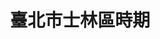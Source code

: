 ---
title: 臺北市士林區時期
lastmod: 2002-01-28
layout: graduation-photo
introduction: "
臺北市平等國小已創校百周年，學校發展大致可以分為三個時期：日治時期(民國10-34年)、光復之後士林鎮時期(民國35-62年)、現今的臺北市士林區時期(民國63年迄今)。"
description: "
## 臺北市士林區時期(民國63年迄今)

民國63年(西元1974年) 學校改稱「臺北市士林區平等國民小學」。"
block: 
  - title: 民國64年畢業
    image: "/images/uploads/graduation_t/06407graduation_p00.jpg"
  - title: 民國65年畢業
    image: "/images/uploads/graduation_t/06507graduation_p26.jpg"
  - title: 民國66年畢業
    image: "/images/uploads/graduation_t/06607graduation_p00.jpg"
  - title: 民國67年畢業
    image: "/images/uploads/graduation_t/06707graduation_p00.jpg"
  - title: 民國68年畢業
    image: "/images/uploads/graduation_t/06807graduation_p00.jpg"
  - title: 民國69年畢業
    image: "/images/uploads/graduation_t/06907graduation_p00.jpg"
  - title: 民國70年畢業
    image: "/images/uploads/graduation_t/07007graduation_p00.jpg"
  - title: 民國71年畢業
    image: "/images/uploads/graduation_t/07107graduation_p00.jpg"
  - title: 民國72年畢業
    image: "/images/uploads/graduation_t/07207graduation_p00.jpg"
  - title: 民國73年畢業
    image: "/images/uploads/graduation_t/07307graduation_p00.jpg"
  - title: 民國74年畢業
    image: "/images/uploads/graduation_t/07407graduation_p00.jpg"
  - title: 民國75年畢業
    image: "/images/uploads/graduation_t/07506graduation_p00.jpg"
  - title: 民國76年畢業
    image: "/images/uploads/graduation_t/07606graduation_p00.jpg"
  - title: 民國77年畢業
    image: "/images/uploads/graduation_t/07706graduation_p00.jpg"
  - title: 民國78年畢業
    image: "/images/uploads/graduation_t/07806graduation_p00.jpg"
  - title: 民國79年畢業
    image: "/images/uploads/graduation_t/07906graduation_p00.jpg"
  - title: 民國80年畢業
    image: "/images/uploads/graduation_t/08007graduation_p00.jpg"
  - title: 民國81年畢業
    image: "/images/uploads/graduation_t/08107graduation_p00.jpg"
  - title: 民國82年畢業
    image: "/images/uploads/graduation_t/08207graduation_p00.jpg"
  - title: 民國83年畢業
    image: "/images/uploads/graduation_t/08306graduation_p00.jpg"
  - title: 民國84年畢業
    image: "/images/uploads/graduation_t/08406graduation_p00.jpg"
  - title: 民國85年畢業
    image: "/images/uploads/graduation_t/08506graduation_p00.jpg"
  - title: 民國86年畢業
    image: "/images/uploads/graduation_t/08606graduation_p00.jpg"
  - title: 民國87年畢業
    image: "/images/uploads/graduation_t/08706graduation_p00.jpg"
  - title: 民國88年畢業
    image: "/images/uploads/graduation_t/08806graduation_p00.jpg"
  - title: 民國89年畢業
    image: "/images/uploads/graduation_t/08906graduation_p00.jpg"
  - title: 民國90年畢業
    image: "/images/uploads/graduation_t/09006graduation_p00.jpg"
  - title: 民國91年畢業
    image: "/images/uploads/graduation_t/09106graduation_p00.jpg"
  - title: 民國92年畢業
    image: "/images/uploads/graduation_t/09206graduation_p00.jpg"
  - title: 民國93年畢業
    image: "/images/uploads/graduation_t/09306graduation_p00.jpg"
  - title: 民國94年畢業
    image: "/images/uploads/graduation_t/09406graduation_p00.jpg"
  - title: 民國95年畢業
    image: "/images/uploads/graduation_t/09506graduation_p00.jpg"
  - title: 民國96年畢業
    image: "/images/uploads/graduation_t/09606graduation_p00.jpg"
  - title: 民國97年畢業
    image: "/images/uploads/graduation_t/09706graduation_p00.jpg"
  - title: 民國98年畢業
    image: "/images/uploads/graduation_t/09806graduation_p00.jpg"
  - title: 民國99年畢業
    image: "/images/uploads/graduation_t/09906graduation_p00.jpg"
  - title: 民國100年畢業
    image: "/images/uploads/graduation_t/10006graduation_p00.jpg"
  - title: 民國101年畢業
    image: "/images/uploads/graduation_t/10106graduation_p00.jpg"
  - title: 民國102年畢業
    image: "/images/uploads/graduation_t/10206graduation_p00.jpg"
  - title: 民國103年畢業
    image: "/images/uploads/graduation_t/10306graduation_p00.jpg"
  - title: 民國104年畢業
    image: "/images/uploads/graduation_t/10406graduation_p00.jpg"
  - title: 民國105年畢業
    image: "/images/uploads/graduation_t/10506graduation_p00.jpg"
  - title: 民國106年畢業
    image: "/images/uploads/graduation_t/10606graduation_p00.jpg"
  - title: 民國107年畢業
    image: "/images/uploads/graduation_t/10706graduation_p00.jpg"
  - title: 民國108年畢業
    image: "/images/uploads/graduation_t/10806graduation_p00.jpg"
  - title: 民國109年畢業
    image: "/images/uploads/graduation_t/10906graduation_p00.jpg"
  - title: 民國110年畢業
    image: "/images/uploads/graduation_t/11006graduation_p00.jpg"
---